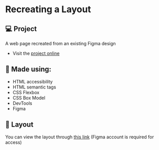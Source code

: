 # Recreating a Layout

## 💻 Project
A web page recreated from an existing Figma design

- Visit the [project online](https://rodirog.github.io/pagina-web-2/)

## 🧪 Made using:

- HTML accessibility
- HTML semantic tags
- CSS Flexbox
- CSS Box Model
- DevTools
- Figma

## 🔖 Layout
You can view the layout through [this link](https://www.figma.com/community/file/1182751789348533739) (Figma account is required for access)
